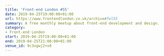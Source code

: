 ```yaml
---
title: 'Front-end London #55'
date: 2019-04-25T19:00:00+01:00
url: https://www.frontendlondon.co.uk/archive#fel55
summary: A free monthly meetup about front-end development and design.
category:
- Front-end London
start: 2019-04-25T19:00:00+01:00
end: 2019-04-25T21:00:00+01:00
venue_id: 9c3xgwj2+x8
---
```

